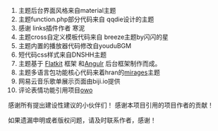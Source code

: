 1. 主题后台界面风格来自material主题
2. 主题function.php部分代码来自 qqdie设计的主题
3. 感谢 links插件作者 寒泥
4. 主题cross自定义模板代码来自 breeze主题by闪闪的星
5. 主题内置的播放器代码修改自youduBGM
6. 短代码css样式来自DNSHH主题
7. 主题基于 [Flatkit](https://themeforest.net/item/flatkit-app-ui-kit/13231484?s_rank=4) 框架 和[Angulr](https://themeforest.net/item/angulr-bootstrap-admin-web-app-with-angularjs/8437259?s_rank=7) 后台框架制作而成。
8. 主题多语言包功能核心代码来着hran的[mirages](https://hran.me/archives/mirages-intro.html)主题
9. 网易云音乐歌单展示页面由biji.io提供
10. 评论表情功能引用项目[owo](https://github.com/DIYgod/OwO)

感谢所有提出建设性建议的小伙伴们！
感谢本项目引用的项目作者的贡献！

如果遗漏申明或者版权问题，请及时联系作者，感谢！
